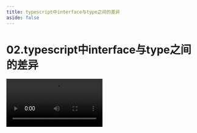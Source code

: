 ```yaml
---
title: typescript中interface与type之间的差异
aside: false
---
```


# 02.typescript中interface与type之间的差异

<video autoplay src="http://qn.chinavanes.com/interview/typescript-interview/02.typescript中interface与type之间的差异.mp4" controls controlsList="nodownload" width="50%"/>

